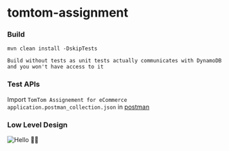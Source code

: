 # tomtom-assignment

### Build
```
mvn clean install -DskipTests

Build without tests as unit tests actually communicates with DynamoDB and you won't have access to it
```

### Test APIs

Import ```TomTom Assignement for eCommerce application.postman_collection.json``` in [postman](https://www.postman.com/)


### Low Level Design
![Hello 👋🏻](https://tomtom-assignment.s3.amazonaws.com/XCfJKMpyedlA.jpg)